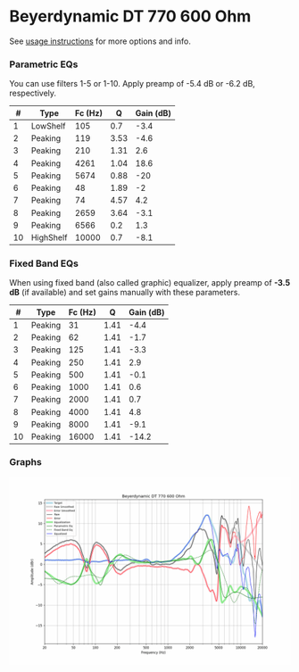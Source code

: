 # Beyerdynamic DT 770 600 Ohm
See [usage instructions](https://github.com/jaakkopasanen/AutoEq#usage) for more options and info.

### Parametric EQs
You can use filters 1-5 or 1-10. Apply preamp of -5.4 dB or -6.2 dB, respectively.

|   # | Type      |   Fc (Hz) |    Q |   Gain (dB) |
|-----|-----------|-----------|------|-------------|
|   1 | LowShelf  |       105 | 0.7  |        -3.4 |
|   2 | Peaking   |       119 | 3.53 |        -4.6 |
|   3 | Peaking   |       210 | 1.31 |         2.6 |
|   4 | Peaking   |      4261 | 1.04 |        18.6 |
|   5 | Peaking   |      5674 | 0.88 |       -20   |
|   6 | Peaking   |        48 | 1.89 |        -2   |
|   7 | Peaking   |        74 | 4.57 |         4.2 |
|   8 | Peaking   |      2659 | 3.64 |        -3.1 |
|   9 | Peaking   |      6566 | 0.2  |         1.3 |
|  10 | HighShelf |     10000 | 0.7  |        -8.1 |

### Fixed Band EQs
When using fixed band (also called graphic) equalizer, apply preamp of **-3.5 dB** (if available) and set gains manually with these parameters.

|   # | Type    |   Fc (Hz) |    Q |   Gain (dB) |
|-----|---------|-----------|------|-------------|
|   1 | Peaking |        31 | 1.41 |        -4.4 |
|   2 | Peaking |        62 | 1.41 |        -1.7 |
|   3 | Peaking |       125 | 1.41 |        -3.3 |
|   4 | Peaking |       250 | 1.41 |         2.9 |
|   5 | Peaking |       500 | 1.41 |        -0.1 |
|   6 | Peaking |      1000 | 1.41 |         0.6 |
|   7 | Peaking |      2000 | 1.41 |         0.7 |
|   8 | Peaking |      4000 | 1.41 |         4.8 |
|   9 | Peaking |      8000 | 1.41 |        -9.1 |
|  10 | Peaking |     16000 | 1.41 |       -14.2 |

### Graphs
![](./Beyerdynamic%20DT%20770%20600%20Ohm.png)
